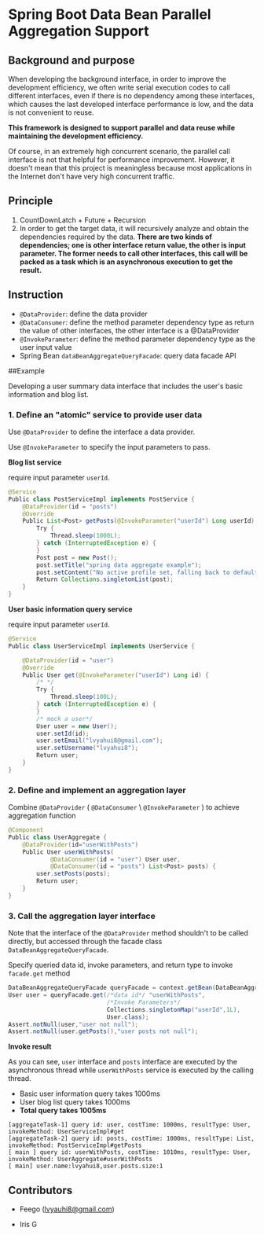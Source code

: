 # Spring Boot Data Bean Parallel Aggregation Support

## Background and purpose

When developing the background interface, in order to improve the  development efficiency, we often write serial execution codes to call different interfaces, even if there is no dependency among these interfaces, which causes the last developed interface performance is low, and the data is not convenient to reuse.

**This framework is designed to support parallel and data reuse while maintaining the development efficiency.**

Of course, in an extremely high concurrent scenario, the parallel call interface is not that helpful for performance improvement.   However, it doesn't mean that this project is meaningless  because most applications in the Internet don't have very high concurrent traffic.

## Principle

1. CountDownLatch + Future + Recursion
2. In order to get the target data, it will recursively analyze and obtain the dependencies required by the data.  **There are two kinds of dependencies; one is other interface return value, the other is  input parameter.  The former needs to call other interfaces, this call will be packed as a task which is an asynchronous execution to get the result.**

## Instruction

- `@DataProvider`:  define the data provider
- `@DataConsumer`: define the method parameter dependency type as return the value of other interfaces, the other interface is a @DataProvider
- `@InvokeParameter`: define the method parameter dependency type as the user input value
- Spring Bean `dataBeanAggregateQueryFacade`:  query data facade API

##Example

Developing a user summary data interface that includes the user's basic information and blog list.

### 1. Define an "atomic" service to provide user data

Use `@DataProvider` to define the interface a data provider.

Use `@InvokeParameter` to specify the input parameters to pass.

**Blog list service**

require input parameter `userId`.

```java
@Service
Public class PostServiceImpl implements PostService {
    @DataProvider(id = "posts")
    @Override
    Public List<Post> getPosts(@InvokeParameter("userId") Long userId) {
        Try {
            Thread.sleep(1000L);
        } catch (InterruptedException e) {
        }
        Post post = new Post();
        post.setTitle("spring data aggregate example");
        post.setContent("No active profile set, falling back to default profiles");
        Return Collections.singletonList(post);
    }
}
```

**User basic information query service**

require input parameter `userId`.

```java
@Service
Public class UserServiceImpl implements UserService {

    @DataProvider(id = "user")
    @Override
    Public User get(@InvokeParameter("userId") Long id) {
        /* */
        Try {
            Thread.sleep(100L);
        } catch (InterruptedException e) {
        }
        /* mock a user*/
        User user = new User();
        user.setId(id);
        user.setEmail("lvyahui8@gmail.com");
        user.setUsername("lvyahui8");
        Return user;
    }
}
```

### 2. Define and implement an aggregation layer

Combine `@DataProvider`  ( `@DataConsumer`  \ `@InvokeParameter` ) to achieve aggregation function

```java
@Component
Public class UserAggregate {
    @DataProvider(id="userWithPosts")
    Public User userWithPosts(
            @DataConsumer(id = "user") User user,
            @DataConsumer(id = "posts") List<Post> posts) {
        user.setPosts(posts);
        Return user;
    }
}
```

### 3. Call the aggregation layer interface

Note that the interface of the `@DataProvider` method shouldn't to be called directly, but accessed through the facade class `DataBeanAggregateQueryFacade`.

Specify queried data id, invoke parameters, and return type to invoke `facade.get` method

```java
DataBeanAggregateQueryFacade queryFacade = context.getBean(DataBeanAggregateQueryFacade.class);
User user = queryFacade.get(/*data id*/ "userWithPosts",
                            /*Invoke Parameters*/
                            Collections.singletonMap("userId",1L),
                            User.class);
Assert.notNull(user,"user not null");
Assert.notNull(user.getPosts(),"user posts not null");
```

**Invoke result**

As you can see, `user` interface  and `posts` interface are executed by the asynchronous thread while `userWithPosts` service is executed by the calling thread.

- Basic user information query takes 1000ms
- User blog list query takes 1000ms
- **Total query takes 1005ms**

```
[aggregateTask-1] query id: user, costTime: 1000ms, resultType: User, invokeMethod: UserServiceImpl#get
[aggregateTask-2] query id: posts, costTime: 1000ms, resultType: List, invokeMethod: PostServiceImpl#getPosts
[ main ] query id: userWithPosts, costTime: 1010ms, resultType: User, invokeMethod: UserAggregate#userWithPosts
[ main] user.name:lvyahui8,user.posts.size:1
```

## Contributors

- Feego (lvyauhi8@gmail.com)

- Iris G